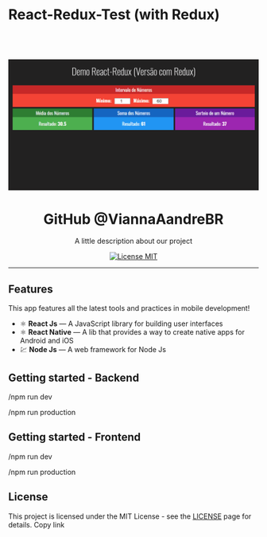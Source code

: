 # React-Redux-Test (with Redux)


<h1 align="center">
<br>

<img src="demo-COM-redux.gif" alt="TodoApp" >

<br>
<br>
GitHub @ViannaAandreBR
</h1>

<p align="center">A little description about our project</p>

<p align="center">
  <a href="https://opensource.org/licenses/MIT">
    <img src="https://img.shields.io/badge/License-MIT-blue.svg" alt="License MIT">
  </a>
</p>



<hr />

## Features
[//]: # (Add the features of your project here:)
This app features all the latest tools and practices in mobile development!

- ⚛️ **React Js** — A JavaScript library for building user interfaces
- ⚛️ **React Native** — A lib that provides a way to create native apps for Android and iOS
- 💹 **Node Js** — A web framework for Node Js

## Getting started - Backend

/npm run dev

/npm run production


## Getting started - Frontend

/npm run dev

/npm run production


## License

This project is licensed under the MIT License - see the [LICENSE](https://opensource.org/licenses/MIT) page for details.
Copy link